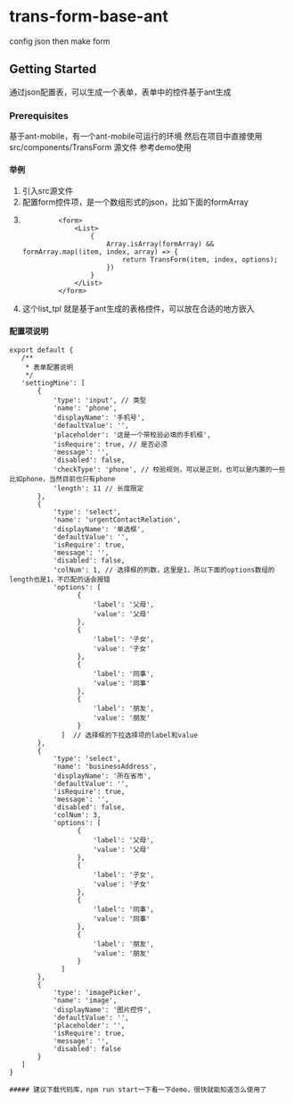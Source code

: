 # trans-form-base-ant
config json then make form 

## Getting Started

通过json配置表，可以生成一个表单，表单中的控件基于ant生成

### Prerequisites
基于ant-mobile，有一个ant-mobile可运行的环境
然后在项目中直接使用src/components/TransForm 源文件 参考demo使用

#### 举例
1. 引入src源文件
2. 配置form控件项，是一个数组形式的json，比如下面的formArray
3. ```        let list_tpl =
            <form>
                <List>
                    {
                        Array.isArray(formArray) && formArray.map((item, index, array) => {
                            return TransForm(item, index, options);
                        })
                    }
                </List>
            </form>
 4. 这个list_tpl 就是基于ant生成的表格控件，可以放在合适的地方嵌入
 
 #### 配置项说明
 ```
 export default {
    /**
     * 表单配置说明
     */
    'settingMine': [
        {
            'type': 'input', // 类型
            'name': 'phone', 
            'displayName': '手机号', 
            'defaultValue': '',
            'placeholder': '这是一个带校验必填的手机框',
            'isRequire': true, // 是否必须
            'message': '',
            'disabled': false,
            'checkType': 'phone', // 校验规则，可以是正则，也可以是内置的一些比如phone，当然目前也只有phone
            'length': 11 // 长度限定
        },
        {
            'type': 'select',
            'name': 'urgentContactRelation',
            'displayName': '单选框',
            'defaultValue': '',
            'isRequire': true,
            'message': '',
            'disabled': false,
            'colNum': 1, // 选择框的列数，这里是1，所以下面的options数组的length也是1，不匹配的话会报错
            'options': [
                  {
                      'label': '父母',
                      'value': '父母'
                  },
                  {
                      'label': '子女',
                      'value': '子女'
                  },
                  {
                      'label': '同事',
                      'value': '同事'
                  },
                  {
                      'label': '朋友',
                      'value': '朋友'
                  }
              ]  // 选择框的下拉选择项的label和value
        },
        {
            'type': 'select',
            'name': 'businessAddress',
            'displayName': '所在省市',
            'defaultValue': '',
            'isRequire': true,
            'message': '',
            'disabled': false,
            'colNum': 3,
            'options': [
                  {
                      'label': '父母',
                      'value': '父母'
                  },
                  {
                      'label': '子女',
                      'value': '子女'
                  },
                  {
                      'label': '同事',
                      'value': '同事'
                  },
                  {
                      'label': '朋友',
                      'value': '朋友'
                  }
              ]
        },
        {
            'type': 'imagePicker',
            'name': 'image',
            'displayName': '图片控件',
            'defaultValue': '',
            'placeholder': '',
            'isRequire': true,
            'message': '',
            'disabled': false
        }
    ]
}

##### 建议下载代码库，npm run start一下看一下demo，很快就能知道怎么使用了

